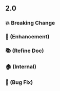 ## 2.0

### :boom: Breaking Change

### :rocket: (Enhancement)

### :books: (Refine Doc)

### :house: (Internal)

### :bug: (Bug Fix)
